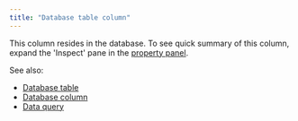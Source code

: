 ```yaml
---
title: "Database table column"
---
```


This column resides in the database. To see quick summary of this column, expand the 'Inspect' pane in
the [property panel](../datagrok/navigation.md#properties).

See also:

* [Database table](db-table-info.md)
* [Database column](db-column-info.md)
* [Data query](data-query.md)
